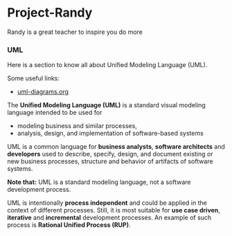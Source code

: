 # Project-Randy
Randy is a great teacher to inspire you do more

### UML 
Here is a section to know all about Unified Modeling Language (UML).

Some useful links:
- [uml-diagrams.org](https://www.uml-diagrams.org/)

The **Unified Modeling Language (UML)** is a standard visual modeling language intended to be used for

- modeling business and similar processes,
- analysis, design, and implementation of software-based systems

UML is a common language for **business analysts**, **software architects** and **developers** used to describe, specify, design, and document existing or new business processes, structure and behavior of artifacts of software systems.

**Note that:** UML is a standard modeling language, not a software development process.

UML is intentionally **process independent** and could be applied in the context of different processes. Still, it is most suitable for **use case driven**, **iterative** and **incremental** development processes. An example of such process is **Rational Unified Process (RUP)**.

